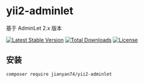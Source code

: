 # yii2-adminlet

基于 AdminLet 2.x 版本

[![Latest Stable Version](https://poser.pugx.org/jianyan74/yii2-adminlet/v/stable)](https://packagist.org/packages/jianyan74/yii2-adminlet)
[![Total Downloads](https://poser.pugx.org/jianyan74/yii2-adminlet/downloads)](https://packagist.org/packages/jianyan74/yii2-adminlet)
[![License](https://poser.pugx.org/jianyan74/yii2-adminlet/license)](https://packagist.org/packages/jianyan74/yii2-adminlet)

## 安装
```
composer require jianyan74/yii2-adminlet
```
